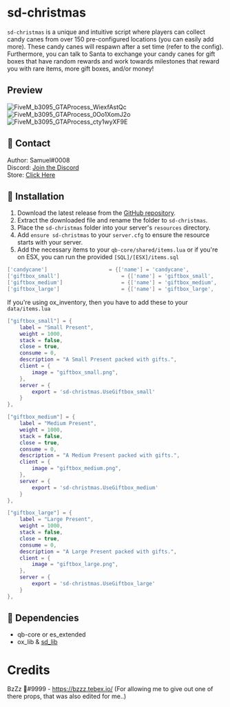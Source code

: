 # sd-christmas

`sd-christmas` is a unique and intuitive script where players can collect candy canes from over 150 pre-configured locations (you can easily add more). These candy canes will respawn after a set time (refer to the config). Furthermore, you can talk to Santa to exchange your candy canes for gift boxes that have random rewards and work towards milestones that reward you with rare items, more gift boxes, and/or money!

## Preview
![FiveM_b3095_GTAProcess_WiexfAstQc](https://github.com/user-attachments/assets/eb868ca1-b19c-4ca3-8888-a14b2152c665)
![FiveM_b3095_GTAProcess_0Oo1XomJ2o](https://github.com/user-attachments/assets/391c794a-3607-487e-a831-c775214d635b)
![FiveM_b3095_GTAProcess_cty1wyXF9E](https://github.com/user-attachments/assets/091d9159-9689-4ee1-af4a-45ba2f45058a)

## 🔔 Contact

Author: Samuel#0008  
Discord: [Join the Discord](https://discord.gg/FzPehMQaBQ)  
Store: [Click Here](https://fivem.samueldev.shop)

## 💾 Installation

1. Download the latest release from the [GitHub repository](https://github.com/Samuels-Development/sd-christmas/releases).
2. Extract the downloaded file and rename the folder to `sd-christmas`.
3. Place the `sd-christmas` folder into your server's `resources` directory.
4. Add `ensure sd-christmas` to your `server.cfg` to ensure the resource starts with your server.
5. Add the necessary items to your `qb-core/shared/items.lua` or if you're on ESX, you can run the provided `[SQL]/[ESX]/items.sql`
```lua
['candycane'] 				 	 = {['name'] = 'candycane', 			  	    ['label'] = 'Candy Cane', 			    ['weight'] = 500, 		['type'] = 'item', 		['image'] = 'candycane.png', 			['unique'] = false, 	['useable'] = false, 	['shouldClose'] = true,	   ['combinable'] = nil,   ['description'] = 'A Candy Cane'},
['giftbox_small'] 				     = {['name'] = 'giftbox_small', 			  	  	['label'] = 'Small Present', 			    ['weight'] = 1000, 		['type'] = 'item', 		['image'] = 'giftbox_small.png', 			    ['unique'] = false, 	['useable'] = true, 	['shouldClose'] = true,	   ['combinable'] = nil,   ['description'] = 'A Small Present packed with gifts..'},
['giftbox_medium'] 				 	 = {['name'] = 'giftbox_medium', 			  	  	['label'] = 'Medium Present', 			    ['weight'] = 1000, 		['type'] = 'item', 		['image'] = 'giftbox_medium.png', 			    ['unique'] = false, 	['useable'] = true, 	['shouldClose'] = true,	   ['combinable'] = nil,   ['description'] = 'A Medium Present packed with gifts..'},
['giftbox_large'] 				 	 = {['name'] = 'giftbox_large', 			  	  	['label'] = 'Large Present', 			    ['weight'] = 1000, 		['type'] = 'item', 		['image'] = 'giftbox_large.png', 			    ['unique'] = false, 	['useable'] = true, 	['shouldClose'] = true,	   ['combinable'] = nil,   ['description'] = 'A Large Present packed with gifts..'},
```
If you're using ox_inventory, then you have to add these to your `data/items.lua`
```lua
["giftbox_small"] = {
    label = "Small Present",
    weight = 1000,
    stack = false,
    close = true,
    consume = 0,
    description = "A Small Present packed with gifts.",
    client = {
        image = "giftbox_small.png",
    },
    server = {
        export = 'sd-christmas.UseGiftbox_small'
    }
},

["giftbox_medium"] = {
    label = "Medium Present",
    weight = 1000,
    stack = false,
    close = true,
    consume = 0,
    description = "A Medium Present packed with gifts.",
    client = {
        image = "giftbox_medium.png",
    },
    server = {
        export = 'sd-christmas.UseGiftbox_medium'
    }
},

["giftbox_large"] = {
    label = "Large Present",
    weight = 1000,
    stack = false,
    close = true,
    consume = 0,
    description = "A Large Present packed with gifts.",
    client = {
        image = "giftbox_large.png",
    },
    server = {
        export = 'sd-christmas.UseGiftbox_large'
    }
},
```

## 📖 Dependencies

- qb-core or es_extended
- ox_lib & [sd_lib](https://github.com/Samuels-Development/sd_lib/releases)

# Credits
BzZz 🐝#9999 - https://bzzz.tebex.io/ (For allowing me to give out one of there props, that was also edited for me..) 
